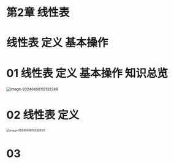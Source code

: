 # 第2章 线性表



# 线性表 定义 基本操作



# 01 线性表 定义 基本操作 知识总览

<img src="https://cvp.oss-cn-shanghai.aliyuncs.com/picgo/202404081121427.png" alt="image-20240408112132348" style="zoom:67%;" />



# 02 线性表 定义

<img src="C:\Users\51532\AppData\Roaming\Typora\typora-user-images\image-20240408145308181.png" alt="image-20240408145308181" style="zoom:50%;" />



# 03 